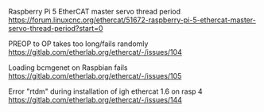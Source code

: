 Raspberry Pi 5 EtherCAT master servo thread period
https://forum.linuxcnc.org/ethercat/51672-raspberry-pi-5-ethercat-master-servo-thread-period?start=0

PREOP to OP takes too long/fails randomly
https://gitlab.com/etherlab.org/ethercat/-/issues/104

Loading bcmgenet on Raspbian fails
https://gitlab.com/etherlab.org/ethercat/-/issues/105

Error "rtdm" during installation of igh ethercat 1.6 on rasp 4
https://gitlab.com/etherlab.org/ethercat/-/issues/144
